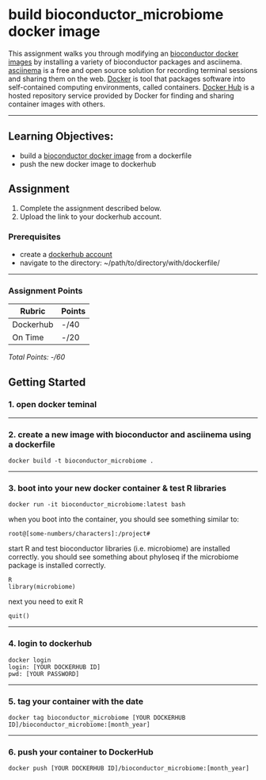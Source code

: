 # build bioconductor_microbiome docker image

This assignment walks you through modifying an [bioconductor docker images](https://hub.docker.com/r/bioconductor/bioconductor_docker) by installing a variety of bioconductor packages and asciinema. [asciinema](https://asciinema.org/about) is a free and open source solution for recording terminal sessions and sharing them on the web. [Docker](https://www.docker.com/resources/what-container) is tool that packages software into self-contained computing environments, called containers. [Docker Hub](https://www.docker.com/products/docker-hub) is a hosted repository service provided by Docker for finding and sharing container images with others.

<!-- blank line -->
----
<!-- blank line -->

## Learning Objectives:
 - build a [bioconductor docker image](https://hub.docker.com/r/bioconductor/bioconductor_docker) from a dockerfile
 - push the new docker image to dockerhub
 
  ## Assignment 
1. Complete the assignment described below.
2. Upload the link to your dockerhub account.


### Prerequisites
* create a [dockerhub account](https://hub.docker.com/)
* navigate to the directory: ~/path/to/directory/with/dockerfile/
<!-- blank line -->
----
<!-- blank line -->

 ### Assignment Points
|  Rubric        | Points | 
|----------------|-------|
| Dockerhub     |  -/40  |
| On Time        |  -/20  |
*Total Points: -/60*

## Getting Started

### 1. open docker teminal
<!-- blank line -->
----
<!-- blank line -->

### 2. create a new image with bioconductor and asciinema using a dockerfile
```
docker build -t bioconductor_microbiome .
```
<!-- blank line -->
----
<!-- blank line -->

### 3. boot into your new docker container & test R libraries 
```
docker run -it bioconductor_microbiome:latest bash
```
when you boot into the container, you should see something similar to:
```
root@[some-numbers/characters]:/project#
```
start R and test bioconductor libraries (i.e. microbiome) are installed correctly. you should see something about phyloseq if the microbiome package is installed correctly.
```
R
library(microbiome)
```
next you need to exit R
```
quit()
```
<!-- blank line -->
----
<!-- blank line -->

### 4. login to dockerhub
```
docker login
login: [YOUR DOCKERHUB ID]
pwd: [YOUR PASSWORD]
```
<!-- blank line -->
----
<!-- blank line -->

### 5. tag your container with the date
```
docker tag bioconductor_microbiome [YOUR DOCKERHUB ID]/bioconductor_microbiome:[month_year]
```
<!-- blank line -->
----
<!-- blank line -->

### 6. push your container to DockerHub
```
docker push [YOUR DOCKERHUB ID]/bioconductor_microbiome:[month_year]
```
